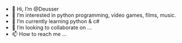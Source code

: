 - 👋 Hi, I’m @Deusser
- 👀 I’m interested in python programming, video games, films, music.
- 🌱 I’m currently learning python & c#
- 💞️ I’m looking to collaborate on ...
- 📫 How to reach me ...

<!---
Deusser/Deusser is a ✨ special ✨ repository because its `README.md` (this file) appears on your GitHub profile.
You can click the Preview link to take a look at your changes.
--->
